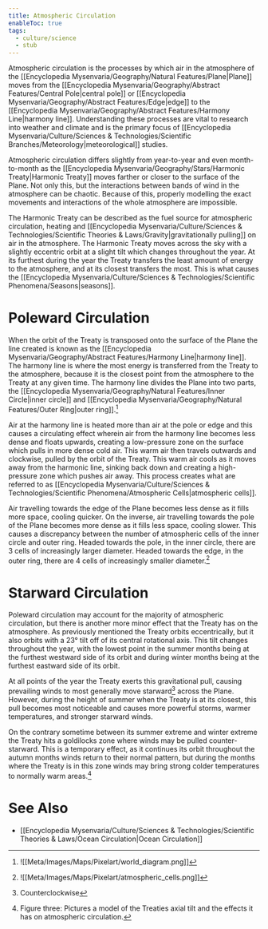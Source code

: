```yaml
---
title: Atmospheric Circulation
enableToc: true
tags:
  - culture/science
  - stub
---
```


Atmospheric circulation is the processes by which air in the atmosphere of the [[Encyclopedia Mysenvaria/Geography/Natural Features/Plane|Plane]] moves from the [[Encyclopedia Mysenvaria/Geography/Abstract Features/Central Pole|central pole]] or [[Encyclopedia Mysenvaria/Geography/Abstract Features/Edge|edge]] to the [[Encyclopedia Mysenvaria/Geography/Abstract Features/Harmony Line|harmony line]]. Understanding these processes are vital to research into weather and climate and is the primary focus of [[Encyclopedia Mysenvaria/Culture/Sciences & Technologies/Scientific Branches/Meteorology|meteorological]] studies.

Atmospheric circulation differs slightly from year-to-year and even month-to-month as the [[Encyclopedia Mysenvaria/Geography/Stars/Harmonic Treaty|Harmonic Treaty]] moves farther or closer to the surface of the Plane. Not only this, but the interactions between bands of wind in the atmosphere can be chaotic. Because of this, properly modelling the exact movements and interactions of the whole atmosphere are impossible.

The Harmonic Treaty can be described as the fuel source for atmospheric circulation, heating and [[Encyclopedia Mysenvaria/Culture/Sciences & Technologies/Scientific Theories & Laws/Gravity|gravitationally pulling]] on air in the atmosphere. The Harmonic Treaty moves across the sky with a slightly eccentric orbit at a slight tilt which changes throughout the year. At its furthest during the year the Treaty transfers the least amount of energy to the atmosphere, and at its closest transfers the most. This is what causes the [[Encyclopedia Mysenvaria/Culture/Sciences & Technologies/Scientific Phenomena/Seasons|seasons]].
# Poleward Circulation
When the orbit of the Treaty is transposed onto the surface of the Plane the line created is known as the [[Encyclopedia Mysenvaria/Geography/Abstract Features/Harmony Line|harmony line]]. The harmony line is where the most energy is transferred from the Treaty to the atmosphere, because it is the closest point from the atmosphere to the Treaty at any given time. The harmony line divides the Plane into two parts, the [[Encyclopedia Mysenvaria/Geography/Natural Features/Inner Circle|inner circle]] and [[Encyclopedia Mysenvaria/Geography/Natural Features/Outer Ring|outer ring]].[^figure1]

Air at the harmony line is heated more than air at the pole or edge and this causes a circulating effect wherein air from the harmony line becomes less dense and floats upwards, creating a low-pressure zone on the surface which pulls in more dense cold air. This warm air then travels outwards and clockwise, pulled by the orbit of the Treaty. This warm air cools as it moves away from the harmonic line, sinking back down and creating a high-pressure zone which pushes air away. This process creates what are referred to as [[Encyclopedia Mysenvaria/Culture/Sciences & Technologies/Scientific Phenomena/Atmospheric Cells|atmospheric cells]].

Air travelling towards the edge of the Plane becomes less dense as it fills more space, cooling quicker. On the inverse, air travelling towards the pole of the Plane becomes more dense as it fills less space, cooling slower. This causes a discrepancy between the number of atmospheric cells of the inner circle and outer ring. Headed towards the pole, in the inner circle, there are 3 cells of increasingly larger diameter. Headed towards the edge, in the outer ring, there are 4 cells of increasingly smaller diameter.[^figure2]
# Starward Circulation
Poleward circulation may account for the majority of atmospheric circulation, but there is another more minor effect that the Treaty has on the atmosphere. As previously mentioned the Treaty orbits eccentrically, but it also orbits with a 23° tilt off of its central rotational axis. This tilt changes throughout the year, with the lowest point in the summer months being at the furthest westward side of its orbit and during winter months being at the furthest eastward side of its orbit.

At all points of the year the Treaty exerts this gravitational pull, causing prevailing winds to most generally move starward[^clockwise] across the Plane. However, during the height of summer when the Treaty is at its closest, this pull becomes most noticeable and causes more powerful storms, warmer temperatures, and stronger starward winds. 

On the contrary sometime between its summer extreme and winter extreme the Treaty hits a goldilocks zone where winds may be pulled counter-starward. This is a temporary effect, as it continues its orbit throughout the autumn months winds return to their normal pattern, but during the months where the Treaty is in this zone winds may bring strong colder temperatures to normally warm areas.[^figure3]
# See Also
- [[Encyclopedia Mysenvaria/Culture/Sciences & Technologies/Scientific Theories & Laws/Ocean Circulation|Ocean Circulation]]

[^figure1]: ![[Meta/Images/Maps/Pixelart/world_diagram.png]]
[^figure2]: ![[Meta/Images/Maps/Pixelart/atmospheric_cells.png]]
[^clockwise]: Counterclockwise
[^figure3]: Figure three: Pictures a model of the Treaties axial tilt and the effects it has on atmospheric circulation.